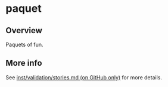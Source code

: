 
# paquet

<!-- badges: start -->
<!-- badges: end -->

## Overview

Paquets of fun.

## More info

See [inst/validation/stories.md (on GitHub
only)](inst/validation/stories.md) for more details.

